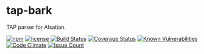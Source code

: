 # tap-bark

TAP parser for Alsatian.

[![npm](https://img.shields.io/npm/v/tap-bark.svg)](https://www.npmjs.com/package/tap-bark)
[![license](https://img.shields.io/github/license/alsatian-test/tap-bark.svg)](https://github.com/alsatian-test/tap-bark/blob/master/LICENSE)
[![Build Status](https://travis-ci.org/alsatian-test/tap-bark.svg?branch=master)](https://travis-ci.org/alsatian-test/tap-bark)
[![Coverage Status](https://coveralls.io/repos/github/alsatian-test/tap-bark/badge.svg?branch=master)](https://coveralls.io/github/alsatian-test/tap-bark?branch=master)
[![Known Vulnerabilities](https://snyk.io/test/github/alsatian-test/tap-bark/badge.svg)](https://snyk.io/test/github/alsatian-test/tap-bark)
[![Code Climate](https://codeclimate.com/github/alsatian-test/tap-bark/badges/gpa.svg)](https://codeclimate.com/github/alsatian-test/tap-bark)
[![Issue Count](https://codeclimate.com/github/alsatian-test/tap-bark/badges/issue_count.svg)](https://codeclimate.com/github/alsatian-test/tap-bark)